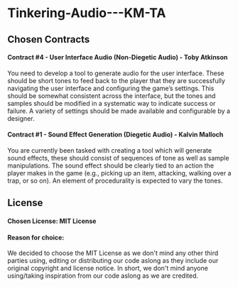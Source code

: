 # Tinkering-Audio---KM-TA


## Chosen Contracts  
  
#### Contract #4 - User Interface Audio (Non-Diegetic Audio) - Toby Atkinson  
  
  You need to develop a tool to generate audio for the user interface. These
should be short tones to feed back to the player that they are successfully
navigating the user interface and configuring the game’s settings. This should
be somewhat consistent across the interface, but the tones and samples
should be modified in a systematic way to indicate success or failure. A variety
of settings should be made available and configurable by a designer.  
  
#### Contract #1 - Sound Effect Generation (Diegetic Audio) - Kalvin Malloch  
  
  You are currently been tasked with creating a tool which will generate sound
effects, these should consist of sequences of tone as well as sample manipulations. The sound effect should be clearly tied to an action the player makes in
the game (e.g., picking up an item, attacking, walking over a trap, or so on).
An element of procedurality is expected to vary the tones.
  
## License  
  
#### Chosen License: MIT License  
  
#### Reason for choice:  
  
  We decided to choose the MIT License as we don't mind any other third parties using, editing or distributing our code aslong as they include our original copyright and license notice. In short, we don't mind anyone using/taking inspiration from our code aslong as we are credited.  
  
